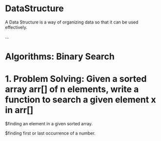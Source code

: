# DataStructure
A Data Structure is a way of organizing data so that it can be used effectively.

...

# Algorithms: Binary Search

# 1. Problem Solving: Given a sorted array arr[] of n elements, write a function to search a given element x in arr[]

$finding an element in a given sorted array.

$finding first or last occurrence of a number.

